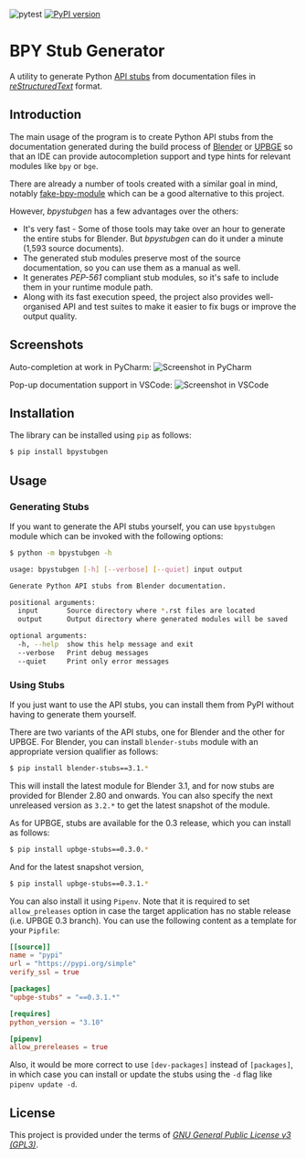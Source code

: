 ![pytest](https://github.com/mysticfall/bpystubgen/workflows/pytest/badge.svg)
[![PyPI version](https://badge.fury.io/py/bpystubgen.svg)](https://badge.fury.io/py/bpystubgen)

BPY Stub Generator
==================

A utility to generate Python [API stubs](https://www.python.org/dev/peps/pep-0561/) from 
documentation files in [_reStructuredText_](https://docutils.sourceforge.io/rst.html) format.  

## Introduction ##

The main usage of the program is to create Python API stubs from the documentation generated 
during the build process of [Blender](https://www.blender.org) or [UPBGE](https://upbge.org) 
so that an IDE can provide autocompletion support and type hints for relevant modules like 
`bpy` or `bge`.

There are already a number of tools created with a similar goal in mind, notably 
[fake-bpy-module](https://github.com/nutti/fake-bpy-module) which can be a good alternative 
to this project.

However, _bpystubgen_ has a few advantages over the others:

 * It's very fast - Some of those tools may take over an hour to generate the entire stubs 
   for Blender. But _bpystubgen_ can do it under a minute (1,593 source documents).
 * The generated stub modules preserve most of the source documentation, so you can use them 
   as a manual as well.
 * It generates _PEP-561_ compliant stub modules, so it's safe to include them in your runtime 
   module path.
 * Along with its fast execution speed, the project also provides well-organised API and test 
   suites to make it easier to fix bugs or improve the output quality. 

## Screenshots ##

Auto-completion at work in PyCharm:
![Screenshot in PyCharm](images/screenshot-pycharm.png?raw=true "Screenshot in PyCharm")

Pop-up documentation support in VSCode:
![Screenshot in VSCode](images/screenshot-vscode.png?raw=true "Screenshot in VSCode")

## Installation ##

The library can be installed using `pip` as follows:
```bash
$ pip install bpystubgen
```

## Usage ##

### Generating Stubs ###

If you want to generate the API stubs yourself, you can use `bpystubgen` module which 
can be invoked with the following options:

```bash
$ python -m bpystubgen -h

usage: bpystubgen [-h] [--verbose] [--quiet] input output

Generate Python API stubs from Blender documentation.

positional arguments:
  input       Source directory where *.rst files are located
  output      Output directory where generated modules will be saved

optional arguments:
  -h, --help  show this help message and exit
  --verbose   Print debug messages
  --quiet     Print only error messages
```

### Using Stubs ###

If you just want to use the API stubs, you can install them from PyPI without having to generate 
them yourself.

There are two variants of the API stubs, one for Blender and the other for UPBGE. For Blender, 
you can install `blender-stubs` module with an appropriate version qualifier as follows: 

```bash
$ pip install blender-stubs==3.1.*
```
This will install the latest module for Blender 3.1, and for now stubs are provided for Blender 
2.80 and onwards. You can also specify the next unreleased version as `3.2.*` to get the latest 
snapshot of the module.

As for UPBGE, stubs are available for the 0.3 release, which you can install as follows:

```bash
$ pip install upbge-stubs==0.3.0.*
```

And for the latest snapshot version,

```bash
$ pip install upbge-stubs==0.3.1.*
```

You can also install it using `Pipenv`. Note that it is required to set `allow_preleases` option 
in case the target application has no stable release (i.e. UPBGE 0.3 branch). You can use the 
following content as a template for your `Pipfile`:

```toml
[[source]]
name = "pypi"
url = "https://pypi.org/simple"
verify_ssl = true

[packages]
"upbge-stubs" = "==0.3.1.*"

[requires]
python_version = "3.10"

[pipenv]
allow_prereleases = true
```
Also, it would be more correct to use `[dev-packages]` instead of `[packages]`, in which 
case you can install or update the stubs using the `-d` flag like `pipenv update -d`.  

## License ##

This project is provided under the terms of _[GNU General Public License v3 (GPL3)](LICENSE)_.
